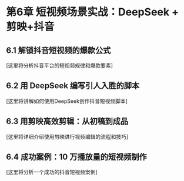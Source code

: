 # 第6章 短视频场景实战：DeepSeek + 剪映+抖音

## 6.1 解锁抖音短视频的爆款公式

[这里将分析抖音平台的短视频规律和爆款要素]

## 6.2 用 DeepSeek 编写引人入胜的脚本

[这里将讲解如何使用DeepSeek创作抖音短视频脚本]

## 6.3 用剪映高效剪辑：从初稿到成品

[这里将详细介绍使用剪映进行视频编辑的流程和技巧]

## 6.4 成功案例：10 万播放量的短视频制作

[这里将分析一个成功的抖音短视频案例] 